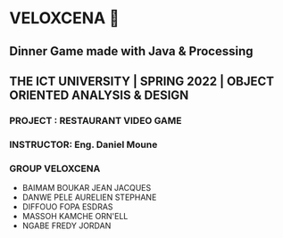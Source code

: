 # VELOXCENA 🍔
Dinner Game made with Java & Processing
--------------------------------------------------------

## THE ICT UNIVERSITY | SPRING 2022 | OBJECT ORIENTED ANALYSIS & DESIGN

### PROJECT : RESTAURANT VIDEO GAME
### INSTRUCTOR: Eng. Daniel Moune
### GROUP VELOXCENA
- BAIMAM BOUKAR JEAN JACQUES
- DANWE PELE AURELIEN STEPHANE
- DIFFOUO FOPA ESDRAS
- MASSOH KAMCHE ORN'ELL
- NGABE FREDY JORDAN
